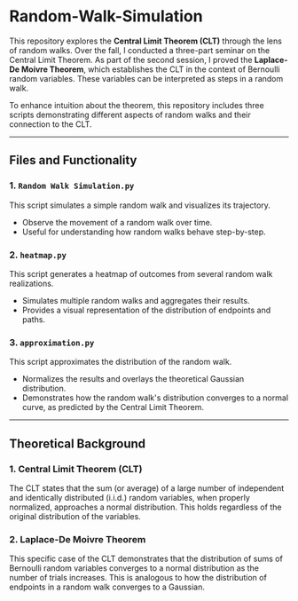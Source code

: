 # Random-Walk-Simulation

This repository explores the **Central Limit Theorem (CLT)** through the lens of random walks. Over the fall, I conducted a three-part seminar on the Central Limit Theorem. As part of the second session, I proved the **Laplace-De Moivre Theorem**, which establishes the CLT in the context of Bernoulli random variables. These variables can be interpreted as steps in a random walk.

To enhance intuition about the theorem, this repository includes three scripts demonstrating different aspects of random walks and their connection to the CLT.

---

## **Files and Functionality**

### 1. **`Random Walk Simulation.py`**  
   This script simulates a simple random walk and visualizes its trajectory.  
   - Observe the movement of a random walk over time.
   - Useful for understanding how random walks behave step-by-step.

### 2. **`heatmap.py`**  
   This script generates a heatmap of outcomes from several random walk realizations.  
   - Simulates multiple random walks and aggregates their results.
   - Provides a visual representation of the distribution of endpoints and paths.

### 3. **`approximation.py`**  
   This script approximates the distribution of the random walk.  
   - Normalizes the results and overlays the theoretical Gaussian distribution.
   - Demonstrates how the random walk's distribution converges to a normal curve, as predicted by the Central Limit Theorem.

---

## **Theoretical Background**

### **1. Central Limit Theorem (CLT)**  
The CLT states that the sum (or average) of a large number of independent and identically distributed (i.i.d.) random variables, when properly normalized, approaches a normal distribution. This holds regardless of the original distribution of the variables.

### **2. Laplace-De Moivre Theorem**  
This specific case of the CLT demonstrates that the distribution of sums of Bernoulli random variables converges to a normal distribution as the number of trials increases. This is analogous to how the distribution of endpoints in a random walk converges to a Gaussian.
